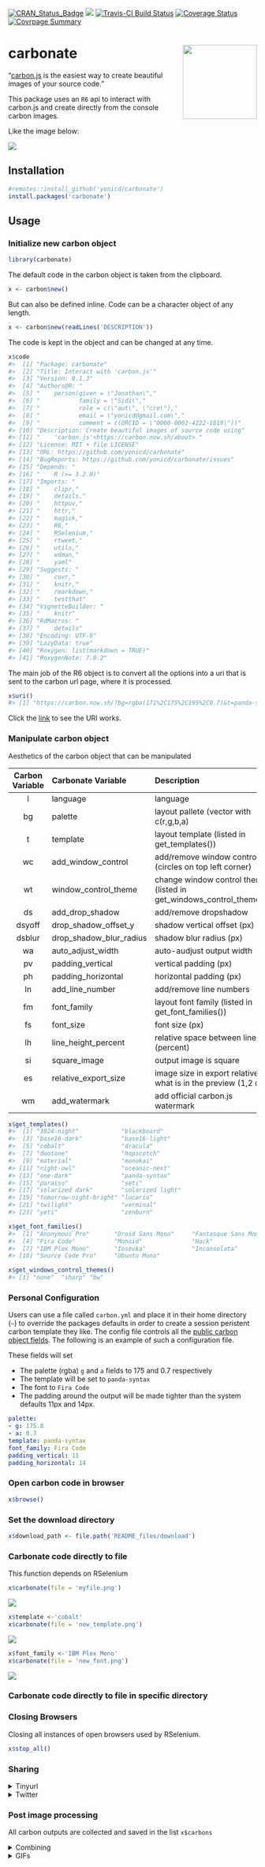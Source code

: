 
<!-- README.md is generated from README.Rmd. Please edit that file -->

[![CRAN\_Status\_Badge](http://www.r-pkg.org/badges/version/carbonate)](https://cran.r-project.org/package=carbonate)
[![](https://cranlogs.r-pkg.org/badges/carbonate)](https://cran.r-project.org/package=carbonate)
[![Travis-CI Build
Status](https://travis-ci.org/yonicd/carbonate.svg?branch=master)](https://travis-ci.org/yonicd/carbonate)
[![Coverage
Status](https://img.shields.io/codecov/c/github/yonicd/carbonate/master.svg)](https://codecov.io/github/yonicd/carbonate?branch=master)
[![Covrpage
Summary](https://img.shields.io/badge/covrpage-Last_Build_2020_02_17-yellowgreen.svg)](https://goo.gl/gNRcCb)

# carbonate <img src="hextools/hex.gif" align="right" class="logo" style="height:150px;"/>

“[carbon.js](https://carbon.now.sh/about) is the easiest way to create
beautiful images of your source code.”

This package uses an `R6` api to interact with carbon.js and create
directly from the console carbon images.

Like the image below:

![](man/figures/unnamed-chunk-3-1.png)<!-- -->

## Installation

``` r
#remotes::install_github('yonicd/carbonate')
install.packages('carbonate')
```

## Usage

### Initialize new carbon object

``` r
library(carbonate)
```

The default code in the carbon object is taken from the clipboard.

``` r
x <- carbon$new()
```

But can also be defined inline. Code can be a character object of any
length.

``` r
x <- carbon$new(readLines('DESCRIPTION'))
```

The code is kept in the object and can be changed at any time.

``` r
x$code
#>  [1] "Package: carbonate"                                       
#>  [2] "Title: Interact with 'carbon.js'"                         
#>  [3] "Version: 0.1.3"                                           
#>  [4] "Authors@R: "                                              
#>  [5] "    person(given = \"Jonathan\","                         
#>  [6] "           family = \"Sidi\","                            
#>  [7] "           role = c(\"aut\", \"cre\"),"                   
#>  [8] "           email = \"yonicd@gmail.com\","                 
#>  [9] "           comment = c(ORCID = \"0000-0002-4222-1819\"))" 
#> [10] "Description: Create beautiful images of source code using"
#> [11] "    'carbon.js'<https://carbon.now.sh/about>."            
#> [12] "License: MIT + file LICENSE"                              
#> [13] "URL: https://github.com/yonicd/carbonate"                 
#> [14] "BugReports: https://github.com/yonicd/carbonate/issues"   
#> [15] "Depends: "                                                
#> [16] "    R (>= 3.2.0)"                                         
#> [17] "Imports: "                                                
#> [18] "    clipr,"                                               
#> [19] "    details,"                                             
#> [20] "    httpuv,"                                              
#> [21] "    httr,"                                                
#> [22] "    magick,"                                              
#> [23] "    R6,"                                                  
#> [24] "    RSelenium,"                                           
#> [25] "    rtweet,"                                              
#> [26] "    utils,"                                               
#> [27] "    wdman,"                                               
#> [28] "    yaml"                                                 
#> [29] "Suggests: "                                               
#> [30] "    covr,"                                                
#> [31] "    knitr,"                                               
#> [32] "    rmarkdown,"                                           
#> [33] "    testthat"                                             
#> [34] "VignetteBuilder: "                                        
#> [35] "    knitr"                                                
#> [36] "RdMacros: "                                               
#> [37] "    details"                                              
#> [38] "Encoding: UTF-8"                                          
#> [39] "LazyData: true"                                           
#> [40] "Roxygen: list(markdown = TRUE)"                           
#> [41] "RoxygenNote: 7.0.2"
```

The main job of the R6 object is to convert all the options into a uri
that is sent to the carbon url page, where it is processed.

``` r
x$uri()
#> [1] "https://carbon.now.sh/?bg=rgba(171%2C175%2C195%2C0.7)&t=panda-syntax&wt=none&l=r&ds=true&dsyoff=20px&dsblur=68px&wc=true&wa=true&pv=11px&ph=14px&ln=false&fm=Fira%20Code&fs=14px&lh=133%25&si=false&es=1x&wm=false&ts=false&code=Package%253A%2520carbonate%250ATitle%253A%2520Interact%2520with%2520%27carbon.js%27%250AVersion%253A%25200.1.3%250AAuthors%2540R%253A%2520%250A%2520%2520%2520%2520person(given%2520%253D%2520%2522Jonathan%2522%252C%250A%2520%2520%2520%2520%2520%2520%2520%2520%2520%2520%2520family%2520%253D%2520%2522Sidi%2522%252C%250A%2520%2520%2520%2520%2520%2520%2520%2520%2520%2520%2520role%2520%253D%2520c(%2522aut%2522%252C%2520%2522cre%2522)%252C%250A%2520%2520%2520%2520%2520%2520%2520%2520%2520%2520%2520email%2520%253D%2520%2522yonicd%2540gmail.com%2522%252C%250A%2520%2520%2520%2520%2520%2520%2520%2520%2520%2520%2520comment%2520%253D%2520c(ORCID%2520%253D%2520%25220000-0002-4222-1819%2522))%250ADescription%253A%2520Create%2520beautiful%2520images%2520of%2520source%2520code%2520using%250A%2520%2520%2520%2520%27carbon.js%27%253Chttps%253A%252F%252Fcarbon.now.sh%252Fabout%253E.%250ALicense%253A%2520MIT%2520%252B%2520file%2520LICENSE%250AURL%253A%2520https%253A%252F%252Fgithub.com%252Fyonicd%252Fcarbonate%250ABugReports%253A%2520https%253A%252F%252Fgithub.com%252Fyonicd%252Fcarbonate%252Fissues%250ADepends%253A%2520%250A%2520%2520%2520%2520R%2520(%253E%253D%25203.2.0)%250AImports%253A%2520%250A%2520%2520%2520%2520clipr%252C%250A%2520%2520%2520%2520details%252C%250A%2520%2520%2520%2520httpuv%252C%250A%2520%2520%2520%2520httr%252C%250A%2520%2520%2520%2520magick%252C%250A%2520%2520%2520%2520R6%252C%250A%2520%2520%2520%2520RSelenium%252C%250A%2520%2520%2520%2520rtweet%252C%250A%2520%2520%2520%2520utils%252C%250A%2520%2520%2520%2520wdman%252C%250A%2520%2520%2520%2520yaml%250ASuggests%253A%2520%250A%2520%2520%2520%2520covr%252C%250A%2520%2520%2520%2520knitr%252C%250A%2520%2520%2520%2520rmarkdown%252C%250A%2520%2520%2520%2520testthat%250AVignetteBuilder%253A%2520%250A%2520%2520%2520%2520knitr%250ARdMacros%253A%2520%250A%2520%2520%2520%2520details%250AEncoding%253A%2520UTF-8%250ALazyData%253A%2520true%250ARoxygen%253A%2520list(markdown%2520%253D%2520TRUE)%250ARoxygenNote%253A%25207.0.2"
```

Click the
[link](https://carbon.now.sh/?bg=rgba\(171%2C175%2C195%2C0.7\)&t=panda-syntax&wt=none&l=r&ds=true&dsyoff=20px&dsblur=68px&wc=true&wa=true&pv=11px&ph=14px&ln=false&fm=Fira%20Code&fs=14px&lh=133%25&si=false&es=1x&wm=false&ts=false&code=Package%253A%2520carbonate%250ATitle%253A%2520Interact%2520with%2520%27carbon.js%27%250AVersion%253A%25200.1.3%250AAuthors%2540R%253A%2520%250A%2520%2520%2520%2520person\(given%2520%253D%2520%2522Jonathan%2522%252C%250A%2520%2520%2520%2520%2520%2520%2520%2520%2520%2520%2520family%2520%253D%2520%2522Sidi%2522%252C%250A%2520%2520%2520%2520%2520%2520%2520%2520%2520%2520%2520role%2520%253D%2520c\(%2522aut%2522%252C%2520%2522cre%2522\)%252C%250A%2520%2520%2520%2520%2520%2520%2520%2520%2520%2520%2520email%2520%253D%2520%2522yonicd%2540gmail.com%2522%252C%250A%2520%2520%2520%2520%2520%2520%2520%2520%2520%2520%2520comment%2520%253D%2520c\(ORCID%2520%253D%2520%25220000-0002-4222-1819%2522\)\)%250ADescription%253A%2520Create%2520beautiful%2520images%2520of%2520source%2520code%2520using%250A%2520%2520%2520%2520%27carbon.js%27%253Chttps%253A%252F%252Fcarbon.now.sh%252Fabout%253E.%250ALicense%253A%2520MIT%2520%252B%2520file%2520LICENSE%250AURL%253A%2520https%253A%252F%252Fgithub.com%252Fyonicd%252Fcarbonate%250ABugReports%253A%2520https%253A%252F%252Fgithub.com%252Fyonicd%252Fcarbonate%252Fissues%250ADepends%253A%2520%250A%2520%2520%2520%2520R%2520\(%253E%253D%25203.2.0\)%250AImports%253A%2520%250A%2520%2520%2520%2520clipr%252C%250A%2520%2520%2520%2520details%252C%250A%2520%2520%2520%2520httpuv%252C%250A%2520%2520%2520%2520httr%252C%250A%2520%2520%2520%2520magick%252C%250A%2520%2520%2520%2520R6%252C%250A%2520%2520%2520%2520RSelenium%252C%250A%2520%2520%2520%2520rtweet%252C%250A%2520%2520%2520%2520utils%252C%250A%2520%2520%2520%2520wdman%252C%250A%2520%2520%2520%2520yaml%250ASuggests%253A%2520%250A%2520%2520%2520%2520covr%252C%250A%2520%2520%2520%2520knitr%252C%250A%2520%2520%2520%2520rmarkdown%252C%250A%2520%2520%2520%2520testthat%250AVignetteBuilder%253A%2520%250A%2520%2520%2520%2520knitr%250ARdMacros%253A%2520%250A%2520%2520%2520%2520details%250AEncoding%253A%2520UTF-8%250ALazyData%253A%2520true%250ARoxygen%253A%2520list\(markdown%2520%253D%2520TRUE\)%250ARoxygenNote%253A%25207.0.2)
to see the URI works.

### Manipulate carbon object

Aesthetics of the carbon object that can be manipulated

| Carbon Variable | Carbonate Variable         | Description                                                              |         Default          |
| :-------------: | :------------------------- | :----------------------------------------------------------------------- | :----------------------: |
|        l        | language                   | language                                                                 |            r             |
|       bg        | palette                    | layout pallete (vector with c(r,g,b,a)                                   | c(r=171,g=184,b=195,a=1) |
|        t        | template                   | layout template (listed in get\_templates())                             |          ‘seti’          |
|       wc        | add\_window\_control       | add/remove window controls (circles on top left corner)                  |           TRUE           |
|       wt        | window\_control\_theme     | change window control themes (listed in get\_windows\_control\_themes()) |          ‘none’          |
|       ds        | add\_drop\_shadow          | add/remove dropshadow                                                    |           TRUE           |
|     dsyoff      | drop\_shadow\_offset\_y    | shadow vertical offset (px)                                              |            20            |
|     dsblur      | drop\_shadow\_blur\_radius | shadow blur radius (px)                                                  |            68            |
|       wa        | auto\_adjust\_width        | auto-audjust output width                                                |           TRUE           |
|       pv        | padding\_vertical          | vertical padding (px)                                                    |            48            |
|       ph        | padding\_horizontal        | horizontal padding (px)                                                  |            32            |
|       ln        | add\_line\_number          | add/remove line numbers                                                  |          FALSE           |
|       fm        | font\_family               | layout font family (listed in get\_font\_families())                     |          ‘Hack’          |
|       fs        | font\_size                 | font size (px)                                                           |            14            |
|       lh        | line\_height\_percent      | relative space between lines (percent)                                   |           133            |
|       si        | square\_image              | output image is square                                                   |          FALSE           |
|       es        | relative\_export\_size     | image size in export relative to what is in the preview (1,2 or 4)       |            1             |
|       wm        | add\_watermark             | add official carbon.js watermark                                         |          FALSE           |

``` r
x$get_templates()
#>  [1] "3024-night"            "blackboard"           
#>  [3] "base16-dark"           "base16-light"         
#>  [5] "cobalt"                "dracula"              
#>  [7] "duotone"               "hopscotch"            
#>  [9] "material"              "monokai"              
#> [11] "night-owl"             "oceanic-next"         
#> [13] "one-dark"              "panda-syntax"         
#> [15] "paraiso"               "seti"                 
#> [17] "solarized dark"        "solarized light"      
#> [19] "tomorrow-night-bright" "lucario"              
#> [21] "twilight"              "verminal"             
#> [23] "yeti"                  "zenburn"
```

``` r
x$get_font_families()
#>  [1] "Anonymous Pro"       "Droid Sans Mono"     "Fantasque Sans Mono"
#>  [4] "Fira Code"           "Monoid"              "Hack"               
#>  [7] "IBM Plex Mono"       "Iosevka"             "Inconsolata"        
#> [10] "Source Code Pro"     "Ubuntu Mono"
```

``` r
x$get_windows_control_themes()
#> [1] "none"  "sharp" "bw"
```

### Personal Configuration

Users can use a file called `carbon.yml` and place it in their home
directory (`~`) to override the packages defaults in order to create a
session peristent carbon template they like. The config file controls
all the [public carbon object fields](#manipulate-carbon-object). The
following is an example of such a configuration file.

These fields will set

  - The palette (rgba) `g` and `a` fields to 175 and 0.7 respectively
  - The template will be set to `panda-syntax`
  - The font to `Fira Code`
  - The padding around the output will be made tighter than the system
    defaults 11px and 14px.

<!-- end list -->

``` yml
palette:
- g: 175.0
- a: 0.7
template: panda-syntax
font_family: Fira Code
padding_vertical: 11
padding_horizontal: 14
```

### Open carbon code in browser

``` r
x$browse()
```

### Set the download directory

``` r
x$download_path <- file.path('README_files/download')
```

### Carbonate code directly to file

This function depends on RSelenium

``` r
x$carbonate(file = 'myfile.png')
```

![](man/figures/unnamed-chunk-16-1.png)<!-- -->

``` r
x$template <-'cobalt'
x$carbonate(file = 'new_template.png')
```

![](man/figures/unnamed-chunk-18-1.png)<!-- -->

``` r
x$font_family <-'IBM Plex Mono'
x$carbonate(file = 'new_font.png')
```

![](man/figures/unnamed-chunk-20-1.png)<!-- -->

### Carbonate code directly to file in specific directory

### Closing Browsers

Closing all instances of open browsers used by RSelenium.

``` r
x$stop_all()
```

### Sharing

<details>

<summary>Tinyurl</summary>

You can also put a tinyurl link as a watermark on the image produced
that will open to the carbon.now.sh page that has the code in the image.

``` r
x$add_tinyurl <- TRUE
x$carbonate(file = 'tiny_url.png')
```

![](man/figures/unnamed-chunk-23-1.png)<!-- -->

If you just want the tinyurl link without the image to use in a tweet
you can create it using

``` r
x$tiny()
#> [1] "http://tinyurl.com/uo8m4pt"
```

Or you can put the link directly on your clipboard

``` r
x$tiny(clip = TRUE)
#> [1] "http://tinyurl.com/uo8m4pt"
clipr::read_clip()
#> [1] "http://tinyurl.com/uo8m4pt"
```

</details>

<details>

<summary>Twitter</summary>

##### Direct

You can also directly tweet the image. An automatic status is created
with two options

  - Default
      - Created in R using the Carbonate 📦
  - When `add_tinyurl <- TRUE`
      - Created in R using the Carbonate 📦 Check out this script at 🔗
        <http://tinyurl.com/uo8m4pt>
  - Manual
      - Using `tweet_status` you can write your own status.

<!-- end list -->

``` r
x <- carbonate::carbon$new()
x$tweet <- TRUE
x$carbonate()
```

##### Post process (Batch)

If you have images stored in `x$carbons` you can post them also in a
tweet using.

``` r
# for multiple png attachments
x$rtweet(x$carbons,media_type = 'png') #using default status

# subsets of images
x$rtweet(status='These are images',x$carbons[c(1,3)],media_type = 'png')

# for gifs
x$rtweet(status='This is a gif', x$carbons,media_type = 'gif')
```

</details>

### Post image processing

All carbon outputs are collected and saved in the list `x$carbons`

<details>

<summary>Combining</summary>

``` r
x$carbons%>%
  magick::image_scale('300')%>%
  magick::image_append()
```

![](man/figures/unnamed-chunk-28-1.png)<!-- -->

``` r

x$carbons%>%
  magick::image_scale('300')%>%
  magick::image_append(stack = TRUE)
```

![](man/figures/unnamed-chunk-28-2.png)<!-- -->

</details>

<details>

<summary>GIFs</summary>

``` r
x$carbons%>%
  magick::image_animate(fps = 1)
```

![](man/figures/unnamed-chunk-29-1.gif)<!-- -->

</details>
